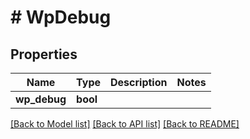 # # WpDebug

## Properties

Name | Type | Description | Notes
------------ | ------------- | ------------- | -------------
**wp_debug** | **bool** |  |

[[Back to Model list]](../../README.md#models) [[Back to API list]](../../README.md#endpoints) [[Back to README]](../../README.md)
